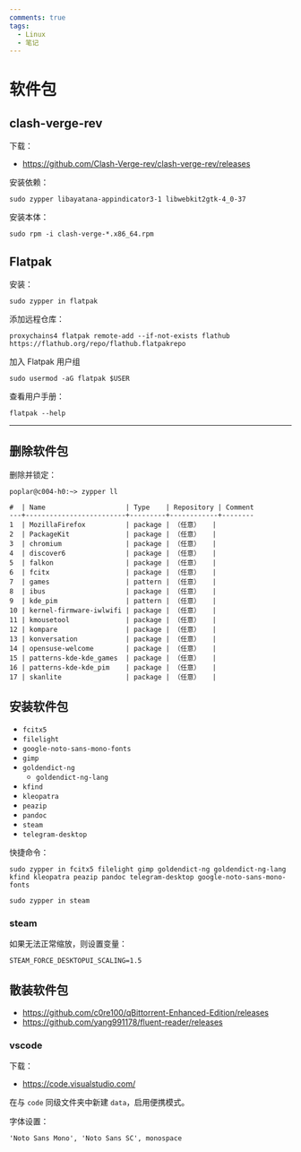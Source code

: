 ```yaml
---
comments: true
tags:
  - Linux
  - 笔记
---
```


# 软件包

## clash-verge-rev

下载：

- <https://github.com/Clash-Verge-rev/clash-verge-rev/releases>

安装依赖：

```
sudo zypper libayatana-appindicator3-1 libwebkit2gtk-4_0-37
```

安装本体：

```
sudo rpm -i clash-verge-*.x86_64.rpm
```

## Flatpak

安装：

```
sudo zypper in flatpak
```

添加远程仓库：

```
proxychains4 flatpak remote-add --if-not-exists flathub https://flathub.org/repo/flathub.flatpakrepo
```

加入 Flatpak 用户组

```
sudo usermod -aG flatpak $USER
```

查看用户手册：

```
flatpak --help
```

----

## 删除软件包

删除并锁定：

```
poplar@c004-h0:~> zypper ll

#  | Name                    | Type    | Repository | Comment
---+-------------------------+---------+------------+--------
1  | MozillaFirefox          | package | （任意）   | 
2  | PackageKit              | package | （任意）   | 
3  | chromium                | package | （任意）   | 
4  | discover6               | package | （任意）   | 
5  | falkon                  | package | （任意）   | 
6  | fcitx                   | package | （任意）   | 
7  | games                   | pattern | （任意）   | 
8  | ibus                    | package | （任意）   | 
9  | kde_pim                 | pattern | （任意）   | 
10 | kernel-firmware-iwlwifi | package | （任意）   | 
11 | kmousetool              | package | （任意）   | 
12 | kompare                 | package | （任意）   | 
13 | konversation            | package | （任意）   | 
14 | opensuse-welcome        | package | （任意）   | 
15 | patterns-kde-kde_games  | package | （任意）   | 
16 | patterns-kde-kde_pim    | package | （任意）   | 
17 | skanlite                | package | （任意）   |
```

## 安装软件包

- `fcitx5`
- `filelight`
- `google-noto-sans-mono-fonts`
- `gimp`
- `goldendict-ng`
  - `goldendict-ng-lang`
- `kfind`
- `kleopatra`
- `peazip`
- `pandoc`
- `steam`
- `telegram-desktop`

快捷命令：

```
sudo zypper in fcitx5 filelight gimp goldendict-ng goldendict-ng-lang kfind kleopatra peazip pandoc telegram-desktop google-noto-sans-mono-fonts
```
```
sudo zypper in steam
```

### steam

如果无法正常缩放，则设置变量：

```
STEAM_FORCE_DESKTOPUI_SCALING=1.5
```

## 散装软件包

- <https://github.com/c0re100/qBittorrent-Enhanced-Edition/releases>
- <https://github.com/yang991178/fluent-reader/releases>

### vscode

下载：

- <https://code.visualstudio.com/>

在与 `code` 同级文件夹中新建 `data`，启用便携模式。

字体设置：

```
'Noto Sans Mono', 'Noto Sans SC', monospace
```